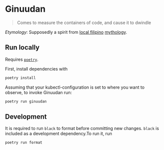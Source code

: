 Ginuudan
========

> Comes to measure the containers of code, and cause it to dwindle

*Etymology*: Supposedly a spirit from [local filipino](https://en.wikipedia.org/wiki/Isnag_people) [mythology](https://en.wikipedia.org/wiki/List_of_Philippine_mythological_figures#Isnag).

## Run locally

Requires [`poetry`](https://python-poetry.org/docs/#installation).

First, install dependencies with
```bash
poetry install
```

Assuming that your kubectl-configuration is set to where you want to observe, to invoke Ginuudan run:
```bash
poetry run ginuudan
```

## Development

It is required to run `black` to format before committing new changes. 
`black` is included as a development dependency.To run it, run
```bash
poetry run format
```
